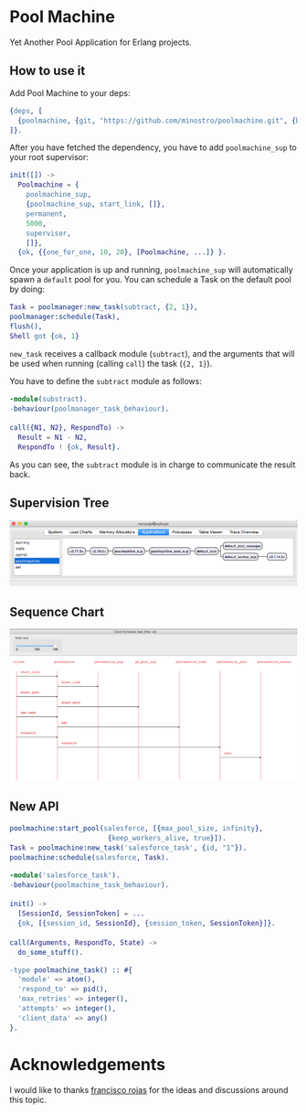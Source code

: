 Pool Machine
=====

Yet Another Pool Application for Erlang projects.

How to use it
-----

Add Pool Machine to your deps:

```erlang
{deps, [
  {poolmachine, {git, "https://github.com/minostro/poolmachine.git", {branch, "master"}}}
]}.
```

After you have fetched the dependency, you have to add `poolmachine_sup` to your root supervisor:

```erlang
init([]) ->
  Poolmachine = {
    poolmachine_sup,
    {poolmachine_sup, start_link, []},
    permanent,
    5000,
    supervisor,
    []},
  {ok, {{one_for_one, 10, 20}, [Poolmachine, ...]} }.
```

Once your application is up and running, `poolmachine_sup` will automatically spawn a `default` pool for you.  You can schedule a
Task on the default pool by doing:

```erlang
Task = poolmanager:new_task(subtract, {2, 1}),
poolmanager:schedule(Task),
flush(),
Shell got {ok, 1}
```

`new_task` receives a callback module (`subtract`), and the arguments that will be used when running (calling `call`) the task (`{2, 1}`).

You have to define the `subtract` module as follows:

```erlang
-module(substract).
-behaviour(poolmanager_task_behaviour).

call({N1, N2}, RespondTo) ->
  Result = N1 - N2,
  RespondTo ! {ok, Result}.

```

As you can see, the `subtract` module is in charge to communicate the result back.

Supervision Tree
-----
![Supervision Tree](https://github.com/minostro/poolmachine/blob/master/docs/supervision-tree.png "Supervision Tree")


Sequence Chart
-----
![Sequence Chart](https://github.com/minostro/poolmachine/blob/master/docs/sequence-chart.png "Sequence Chart")


New API
-----

```erlang
poolmachine:start_pool(salesforce, [{max_pool_size, infinity},
                        {keep_workers_alive, true}]).
Task = poolmachine:new_task('salesforce_task', {id, "1"}).
poolmachine:schedule(salesforce, Task).
```

```erlang
-module('salesforce_task').
-behaviour(poolmachine_task_behaviour).

init() ->
  [SessionId, SessionToken] = ...
  {ok, [{session_id, SessionId}, {session_token, SessionToken}]}.

call(Arguments, RespondTo, State) ->
  do_some_stuff().
```

```erlang
-type poolmachine_task() :: #{
  'module' => atom(),
  'respond_to' => pid(),
  'max_retries' => integer(),
  'attempts' => integer(),
  'client_data' => any()
}.

```

Acknowledgements
=====
I would like to thanks [francisco rojas](https://github.com/frojasg) for the ideas and discussions around this topic.  
